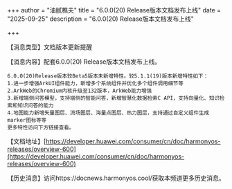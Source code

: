 +++
author = "油腻樵夫"
title = "6.0.0(20) Release版本文档发布上线"
date = "2025-09-25"
description = "6.0.0(20) Release版本文档发布上线"

+++

【消息类型】文档版本更新提醒

【消息内容】配套6.0.0(20) Release版本文档发布上线。

	6.0.0(20)Release版本较Beta5版本未新增特性。较5.1.1(19)版本新增特性如下：
	1.进一步增强ArkUI组件能力，新增多个系统组件并优化多个组件调用细节等
	2.ArkWeb的Chromium内核升级至132版本，ArkWeb能力增强
	3.新增端侧问答模型，支持端侧的智能问答，新增智慧化数据检索C API，支持向量化、知识检索和知识问答的能力
	4.地图能力新增矢量图层、流场图层、海量点图层、热力图层，支持通过自定义组件生成marker图标等等
	更多特性访问下方链接查看。

【文档地址】[https://developer.huawei.com/consumer/cn/doc/harmonyos-releases/overview-600](https://developer.huawei.com/consumer/cn/doc/harmonyos-releases/overview-600)

【历史消息】访问https://docnews.harmonyos.cool/获取本频道更多历史消息。

